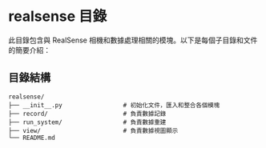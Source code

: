 # realsense 目錄

此目錄包含與 RealSense 相機和數據處理相關的模塊。以下是每個子目錄和文件的簡要介紹：

## 目錄結構

```plaintext
realsense/
├── __init__.py                 # 初始化文件，匯入和整合各個模塊
├── record/                     # 負責數據記錄
├── run_system/                 # 負責數據重建
├── view/                       # 負責數據視圖顯示
└── README.md
